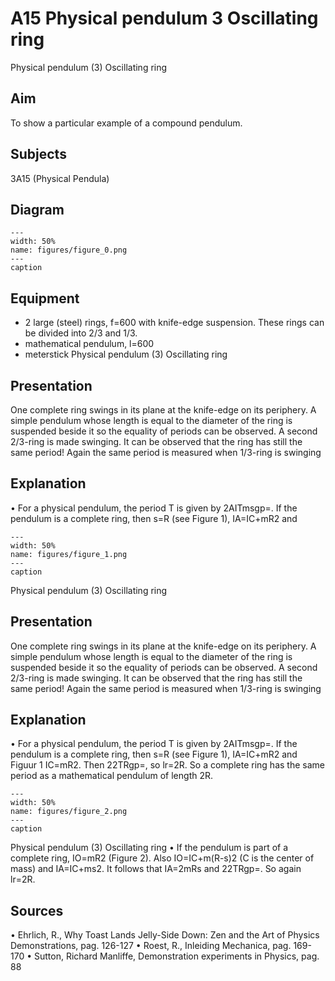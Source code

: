 # A15 Physical pendulum  3  Oscillating ring 
 Physical pendulum (3) Oscillating ring   
  
## Aim   
 To show a particular example of a compound pendulum.    
  
## Subjects   
 3A15 (Physical Pendula)   
  
## Diagram   
   
```{figure} figures/figure_0.png  
---  
width: 50%  
name: figures/figure_0.png  
---  
caption  
``` 
      
  
## Equipment   
 
 *  2 large (steel) rings, f=600 with knife-edge suspension. These rings can be divided into 2/3 and 1/3. 
 *  mathematical pendulum, l=600 
 *  meterstick Physical pendulum (3) Oscillating ring
    
  
## Presentation   
 One complete ring swings in its plane at the knife-edge on its periphery. A simple pendulum whose length is equal to the diameter of the ring is suspended beside it so the equality of periods can be observed. A second 2/3-ring is made swinging. It can be observed that the ring has still the same period! Again the same period is measured when 1/3-ring is swinging    
  
## Explanation   
 • For a physical pendulum, the period T is given by 2AITmsgp=. If the pendulum is a complete ring, then s=R (see Figure 1), IA=IC+mR2 and    
```{figure} figures/figure_1.png  
---  
width: 50%  
name: figures/figure_1.png  
---  
caption  
``` 
 Physical pendulum (3) Oscillating ring    
  
## Presentation   
 One complete ring swings in its plane at the knife-edge on its periphery. A simple pendulum whose length is equal to the diameter of the ring is suspended beside it so the equality of periods can be observed. A second 2/3-ring is made swinging. It can be observed that the ring has still the same period! Again the same period is measured when 1/3-ring is swinging    
  
## Explanation   
 • For a physical pendulum, the period T is given by 2AITmsgp=. If the pendulum is a complete ring, then s=R (see Figure 1), IA=IC+mR2 and   Figuur 1 IC=mR2. Then 22TRgp=, so lr=2R. So a complete ring has the same period as a mathematical pendulum of length 2R.   
```{figure} figures/figure_2.png  
---  
width: 50%  
name: figures/figure_2.png  
---  
caption  
``` 
 Physical pendulum (3) Oscillating ring   • If the pendulum is part of a complete ring, IO=mR2 (Figure 2). Also IO=IC+m(R-s)2 (C is the center of mass) and IA=IC+ms2. It follows that IA=2mRs and 22TRgp=. So again lr=2R.   
  
## Sources   
 • Ehrlich, R., Why Toast Lands Jelly-Side Down: Zen and the Art of Physics Demonstrations, pag. 126-127 • Roest, R., Inleiding Mechanica, pag. 169-170 • Sutton, Richard Manliffe, Demonstration experiments in Physics, pag. 88  
